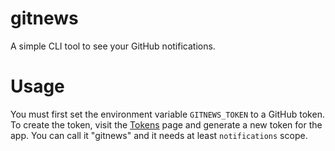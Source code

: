 # gitnews

A simple CLI tool to see your GitHub notifications.

# Usage

You must first set the environment variable `GITNEWS_TOKEN` to a GitHub token. To create the token, visit the [Tokens](https://github.com/settings/tokens) page and generate a new token for the app. You can call it "gitnews" and it needs at least `notifications` scope.
